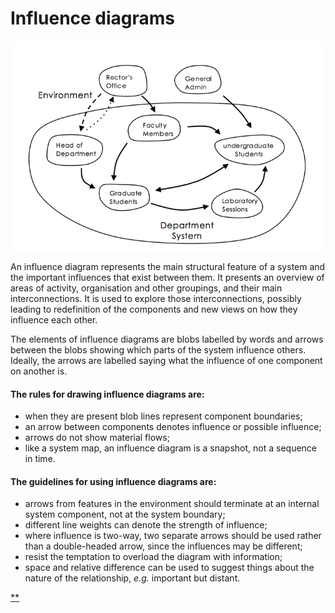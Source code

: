 # Influence diagrams

![](./images/large_hero_ff477183-3456-4ae2-9c11-40b715e17d06.png)

An influence diagram represents the main structural feature of a system and the important influences that exist between them. It presents an overview of areas of activity, organisation and other groupings, and their main interconnections. It is used to explore those interconnections, possibly leading to redefinition of the components and new views on how they influence each other.

The elements of influence diagrams are blobs labelled by words and arrows between the blobs showing which parts of the system influence others. Ideally, the arrows are labelled saying what the influence of one component on another is.

#### The rules for drawing influence diagrams are:

- when they are present blob lines represent component boundaries;
- an arrow between components denotes influence or possible influence;
- arrows do not show material flows;
- like a system map, an influence diagram is a snapshot, not a sequence in time.

#### The guidelines for using influence diagrams are:

- arrows from features in the environment should terminate at an internal system component, not at the system boundary;
- different line weights can denote the strength of influence;
- where influence is two-way, two separate arrows should be used rather than a double-headed arrow, since the influences may be different;
- resist the temptation to overload the diagram with information;
- space and relative difference can be used to suggest things about the nature of the relationship, *e.g.* important but distant.

[**](https://www.futurelearn.com/courses/systems-thinking-complexity/3/steps/207343#fl-comments)